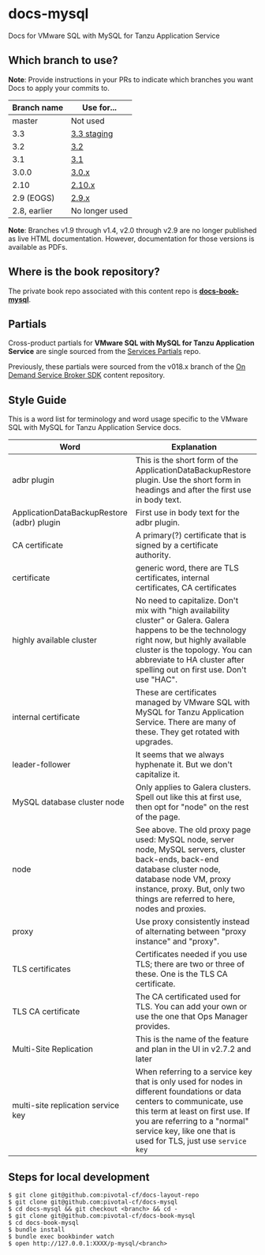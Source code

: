 docs-mysql
==========

Docs for VMware SQL with MySQL for Tanzu Application Service

## Which branch to use?

**Note**: Provide instructions in your PRs to indicate which branches you want Docs to apply your commits to.

| Branch name  | Use for... |
|--------------|------------|
| master       | Not used   |
| 3.3          | [3.3 staging](https://docs-staging.vmware.com/en/VMware-SQL-with-MySQL-for-Tanzu-Application-Service/3.3/mysql-for-tas/about_mysql_vms.html) |
| 3.2          | [3.2](https://docs.vmware.com/en/VMware-SQL-with-MySQL-for-Tanzu-Application-Service/3.2/mysql-for-tas/about_mysql_vms.html)  |
| 3.1          | [3.1](https://docs.vmware.com/en/VMware-SQL-with-MySQL-for-Tanzu-Application-Service/3.1/mysql-for-tas/about_mysql_vms.html)  |
| 3.0.0        | [3.0.x](https://docs.vmware.com/en/VMware-SQL-with-MySQL-for-Tanzu-Application-Service/3.0/mysql-for-tas/about_mysql_vms.html)  |
| 2.10         | [2.10.x](https://docs.vmware.com/en/VMware-SQL-with-MySQL-for-Tanzu-Application-Service/2.10/mysql-for-tas/about_mysql_vms.html)  |
| 2.9 (EOGS)   | [2.9.x](https://docs.vmware.com/en/VMware-SQL-with-MySQL-for-Tanzu-Application-Service/2.9/mysql-for-tas.pdf) |
| 2.8, earlier | No longer used |

**Note**: Branches v1.9 through v1.4, v2.0 through v2.9 are no longer published as live HTML documentation. However, documentation for those versions is available as PDFs.

## Where is the book repository?

The private book repo associated with this content repo is [**docs-book-mysql**](https://github.com/pivotal-cf/docs-book-mysql).

## Partials

Cross-product partials for **VMware SQL with MySQL for Tanzu Application Service** are single sourced from the [Services Partials](https://github.com/pivotal-cf/docs-partials) repo.

Previously, these partials were sourced from the v018.x branch of the [On Demand Service Broker SDK](https://github.com/pivotal-cf/docs-on-demand-service-broker/tree/v0.18.x) content repository.

## Style Guide

This is a word list for terminology and word usage specific to the VMware SQL with MySQL for Tanzu Application Service docs.

| Word | Explanation |
|------|-------------|
| adbr plugin | This is the short form of the ApplicationDataBackupRestore plugin. Use the short form in headings and after the first use in body text. |
| ApplicationDataBackupRestore (adbr) plugin | First use in body text for the adbr plugin. |
| CA certificate | A primary(?) certificate that is signed by a certificate authority. |
| certificate | generic word, there are TLS certificates, internal certificates, CA certificates |
| highly available cluster | No need to capitalize. Don't mix with "high availability cluster" or Galera. Galera happens to be the technology right now, but highly available cluster is the topology. You can abbreviate to HA cluster after spelling out on first use. Don't use "HAC". |
| internal certificate | These are certificates managed by VMware SQL with MySQL for Tanzu Application Service. There are many of these. They get rotated with upgrades. |
| leader-follower | It seems that we always hyphenate it. But we don't capitalize it. |
| MySQL database cluster node | Only applies to Galera clusters. Spell out like this at first use, then opt for "node" on the rest of the page. |
| node | See above. The old proxy page used: MySQL node, server node, MySQL servers, cluster back-ends, back-end database cluster node, database node VM, proxy instance, proxy. But, only two things are referred to here, nodes and proxies. |
| proxy | Use proxy consistently instead of alternating between "proxy instance" and "proxy". |
| TLS certificates | Certificates needed if you use TLS; there are two or three of these. One is the TLS CA certificate. |
| TLS CA certificate | The CA certificated used for TLS. You can add your own or use the one that  Ops Manager provides. |
|Multi-Site Replication| This is the name of the feature and plan in the UI in v2.7.2 and later|
|multi-site replication service key| When referring to a service key that is only used for nodes in different foundations or data centers to communicate, use this term at least on first use. If you are referring to a "normal" service key, like one that is used for TLS, just use `service key`|


## Steps for local development
```
$ git clone git@github.com:pivotal-cf/docs-layout-repo
$ git clone git@github.com:pivotal-cf/docs-mysql
$ cd docs-mysql && git checkout <branch> && cd -
$ git clone git@github.com:pivotal-cf/docs-book-mysql
$ cd docs-book-mysql
$ bundle install
$ bundle exec bookbinder watch
$ open http://127.0.0.1:XXXX/p-mysql/<branch>
```
